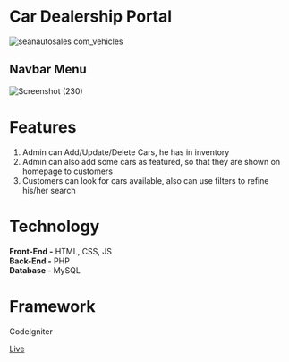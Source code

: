 # Car Dealership Portal

![seanautosales com_vehicles](https://user-images.githubusercontent.com/89362925/159989725-6472a26e-035d-4097-9d33-c9dd602d0330.png)

## Navbar Menu

![Screenshot (230)](https://user-images.githubusercontent.com/89362925/159991919-59ab4704-a4a4-4be6-bf87-4a4f295599ab.png)


# Features
1. Admin can Add/Update/Delete Cars, he has in inventory
2. Admin can also add some cars as featured, so that they are shown on homepage to customers
3. Customers can look for cars available, also can use filters to refine his/her search

# Technology
**Front-End -** HTML, CSS, JS <br>
**Back-End -** PHP <br>
**Database -** MySQL

# Framework
CodeIgniter <br>

[Live](http://seanautosales.com)

